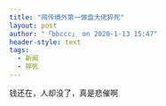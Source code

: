 ```yaml
---
title: "网传境外第一做盘大佬猝死"
layout: post
author: "「bbccc」 on 2020-1-13 15:47"
header-style: text
tags:
  - 新闻
  - 猝死
---
```


<head></head>
<body>
  钱还在，人却没了，真是悲催啊
 <br>
</body>


